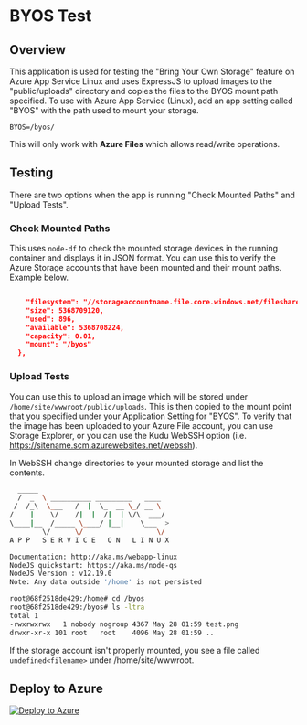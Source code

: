 # BYOS Test


## Overview

This application is used for testing the "Bring Your Own Storage" feature on Azure App Service Linux and uses ExpressJS to upload images to the "public/uploads" directory and copies the files to the BYOS mount path specified.  To use with Azure App Service (Linux), add an app setting called "BYOS" with the path used to mount your storage.

`BYOS=/byos/`

This will only work with **Azure Files** which allows read/write operations.

## Testing

There are two options when the app is running "Check Mounted Paths" and "Upload Tests".

### Check Mounted Paths

This uses `node-df` to check the mounted storage devices in the running container and displays it in JSON format.  You can use this to verify the Azure Storage accounts that have been mounted and their mount paths.  Example below.

```json

    "filesystem": "//storageaccountname.file.core.windows.net/filesharename",
    "size": 5368709120,
    "used": 896,
    "available": 5368708224,
    "capacity": 0.01,
    "mount": "/byos"
  },

```

### Upload Tests

You can use this to upload an image which will be stored under `/home/site/wwwroot/public/uploads`.  This is then copied to the mount point that you specified under your Application Setting for "BYOS".  To verify that the image has been uploaded to your Azure File account, you can use Storage Explorer, or you can use the Kudu WebSSH option (i.e. https://sitename.scm.azurewebsites.net/webssh).

In WebSSH change directories to your mounted storage and list the contents.

```bash
  _____
  /  _  \ __________ _________   ____
 /  /_\  \___   /  |  \_  __ \_/ __ \
/    |    \/    /|  |  /|  | \/\  ___/
\____|__  /_____ \____/ |__|    \___  >
        \/      \/                  \/
A P P   S E R V I C E   O N   L I N U X

Documentation: http://aka.ms/webapp-linux
NodeJS quickstart: https://aka.ms/node-qs
NodeJS Version : v12.19.0
Note: Any data outside '/home' is not persisted

root@68f2518de429:/home# cd /byos
root@68f2518de429:/byos# ls -ltra
total 1
-rwxrwxrwx   1 nobody nogroup 4367 May 28 01:59 test.png
drwxr-xr-x 101 root   root    4096 May 28 01:59 ..

```

If the storage account isn't properly mounted, you see a file called `undefined<filename>` under /home/site/wwwroot.

## Deploy to Azure

[![Deploy to Azure](https://aka.ms/deploytoazurebutton)](https://portal.azure.com/#create/Microsoft.Template/uri/https%3A%2F%2Fraw.githubusercontent.com%2Ftoanms%2Fbyostest%2Fmaster%2Fdeploy.json)
